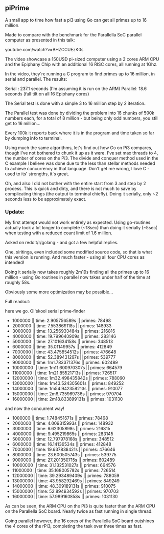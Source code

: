 ## piPrime

A small app to time how fast a pi3 using Go can get all primes up to 16 million.

Made to compare with the benchmark for the Parallella SoC parallel computer as presented in this talk:

youtube.com/watch?v=BHZCCUEzK0s

The video showcase a 150USD pi-sized computer using a 2 cores ARM CPU and the Epiphany Chip with an additional 16 RISC cores, all running at 1Ghz.

In the video, they're running a C program to find primes up to 16 million, in serial and parallel. The results:

Serial  : 237.1 seconds (I'm assuming it is run on the ARM)
Parallel:  18.6 seconds (full tilt on all 16 Epiphany cores)

The Serial test is done with a simple 3 to 16 million step by 2 iteration. 

The Parallel test was done by dividing the problem into 16 chunks of 500k numbers each, for a total of 8 million - but being only odd numbers, you still get to 16 million...

Every 100k it reports back where it is in the program and time taken so far by dumping info to terminal.

Using much the same algorithms, let's find out how Go on Pi3 compares, though I've not bothered to chunk it up as it were. I've set max threads to 4, the number of cores on the Pi3. The divide and conquer method used in the C example I believe was done due to the less than stellar methods needed to achieve concurrency in that language. Don't get me wrong, I love C - used to its' strengths, it's great.

Oh, and also I did not bother with the entire start from 3 and step by 2 process. This is quick and dirty, and there is not much to save by complicating things (the output to terminal chiefly). Doing it serially, only ~2 seconds less to be approximately exact.

### Update:

My first attempt would not work entirely as expected. Using go-routines actually took a lot longer to complete (~18sec) than doing it serially (~5sec) when testing with a reduced count limit of 1.6 million.

Asked on reddit/r/golang - and got a few helpful replies. 

One, siritinga, even included some modified source code, so that is what this version is running. And much faster - using all four CPU cores as intended!

Doing it serially now takes roughly 2m19s finding all the primes up to 16 million - using Go routines in parallel now takes under half of the time at roughly 58s.

Obviously some more optimization may be possible...

Full readout:

here we go. Ol'skool serial prime-finder

*  1000000 || time: 2.905756589s || primes: 78498
*  2000000 || time: 7.553869118s || primes: 148933
*  3000000 || time: 13.256930484s || primes: 216816
*  4000000 || time: 19.799640909s || primes: 283146
*  5000000 || time: 27.101634158s || primes: 348513
*  6000000 || time: 35.01149957s || primes: 412849
*  7000000 || time: 43.475854512s || primes: 476648
*  8000000 || time: 52.389431267s || primes: 539777
*  9000000 || time: 1m1.783371376s || primes: 602489
* 10000000 || time: 1m11.600970307s || primes: 664579
* 11000000 || time: 1m21.85521713s || primes: 726517
* 12000000 || time: 1m32.498435842s || primes: 788060
* 13000000 || time: 1m43.524305601s || primes: 849252
* 14000000 || time: 1m54.942358213s || primes: 910077
* 15000000 || time: 2m6.735969736s || primes: 970704
* 16000000 || time: 2m18.833899131s || primes: 1031130

and now the concurrent way!

*  1000000 || time: 1.748451671s || primes: 78498
*  2000000 || time: 4.009315993s || primes: 148932
*  3000000 || time: 6.62305898s || primes: 216815
*  4000000 || time: 9.495219865s || primes: 283145
*  5000000 || time: 12.797978168s || primes: 348512
*  6000000 || time: 16.14136534s || primes: 412848
*  7000000 || time: 19.637838421s || primes: 476646
*  8000000 || time: 23.600505743s || primes: 539775
*  9000000 || time: 27.201350715s || primes: 602489
* 10000000 || time: 31.132531027s || primes: 664576
* 11000000 || time: 35.168005782s || primes: 726514
* 12000000 || time: 39.293489409s || primes: 788059
* 13000000 || time: 43.958292469s || primes: 849249
* 14000000 || time: 48.309189131s || primes: 910075
* 15000000 || time: 52.894934592s || primes: 970703
* 16000000 || time: 57.989160858s || primes: 1031130

As can be seen, the ARM CPU on the Pi3 is quite faster than the ARM CPU on the Parallella SoC board. Nearly twice as fast running in single thread.

Going parallel however, the 16 cores of the Parallella SoC board outshines the 4 cores of the rPi3, completing the task over three times as fast.